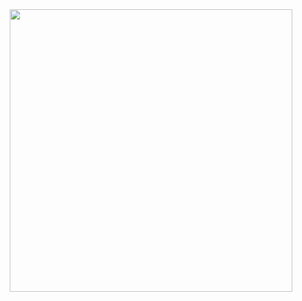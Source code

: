 <div id="header" align="center">
  <img src="https://media.giphy.com/media/v1.Y2lkPTc5MGI3NjExbW1rMjNlOWR0dDVqZGJubGNmeHllZjNoMHo0MXF4M3FuaW55YmYwYiZlcD12MV9pbnRlcm5hbF9naWZfYnlfaWQmY3Q9Zw/USV0ym3bVWQJJmNu3N/giphy.gif" width="500" />
</div>

<div id="badges">
  <a href="https://www.linkedin.com/in/mastanvali-shaik/
    <img src="https://img.shields.io/badge/LinkedIn-blue?style=for-the-badge&logo=linkedin&logoColor=white" alt="LinkedIn Badge"/>
  </a>
</div>
<img src="https://komarev.com/ghpvc/?username=mastanvali2724&style=flat-square&color=blue" alt=""/>
<a href = "http://github-readme-streak-stats.herokuapp.com/?user=your-github-username&theme=dark&background=000000" </a>

